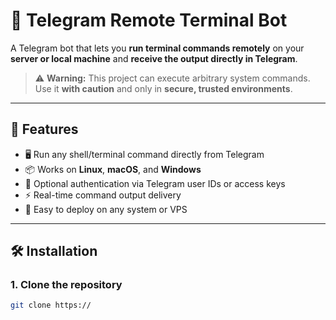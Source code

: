 # 🧠 Telegram Remote Terminal Bot

A Telegram bot that lets you **run terminal commands remotely** on your **server or local machine** and **receive the output directly in Telegram**.

> ⚠️ **Warning:** This project can execute arbitrary system commands. Use it **with caution** and only in **secure, trusted environments**.

---

## 🚀 Features

- 🖥️ Run any shell/terminal command directly from Telegram  
- 📦 Works on **Linux**, **macOS**, and **Windows**  
- 🔐 Optional authentication via Telegram user IDs or access keys  
- ⚡ Real-time command output delivery  
- 🧩 Easy to deploy on any system or VPS  

---

## 🛠️ Installation

### 1. Clone the repository
```bash
git clone https://
